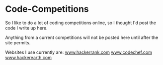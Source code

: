 # Code-Competitions
So I like to do a lot of coding competitions online, so I thought I'd post the code I write up here.

Anything from a current competitions will not be posted here until after the site permits.

Websites I use currently are:
www.hackerrank.com
www.codechef.com
www.hackerearth.com

